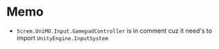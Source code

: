 ﻿# Memo
- `Screm.UniMO.Input.GamepadController` is in comment cuz it need's to import `UnityEngine.InputSystem`